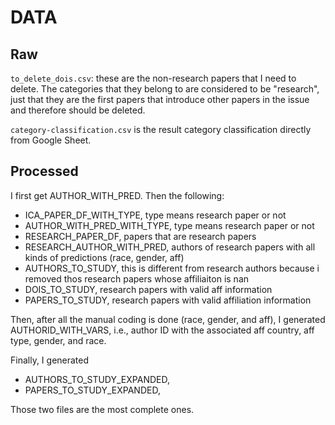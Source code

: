 # DATA

## Raw

`to_delete_dois.csv`: these are the non-research papers that I need to delete. The categories that they belong to are considered to be "research", just that they are the first papers that introduce other papers in the issue and therefore should be deleted. 

`category-classification.csv` is the result category classification directly from Google Sheet. 

## Processed

I first get AUTHOR_WITH_PRED. Then the following:

- ICA_PAPER_DF_WITH_TYPE, type means research paper or not
- AUTHOR_WITH_PRED_WITH_TYPE, type means research paper or not
- RESEARCH_PAPER_DF, papers that are research papers
- RESEARCH_AUTHOR_WITH_PRED, authors of research papers with all kinds of predictions (race, gender, aff)
- AUTHORS_TO_STUDY, this is different from research authors because i removed thos research papers whose affiliaiton is nan
- DOIS_TO_STUDY, research papers with valid aff information
- PAPERS_TO_STUDY, research papers with valid affiliation information

Then, after all the manual coding is done (race, gender, and aff), I generated AUTHORID_WITH_VARS, i.e., author ID with the associated aff country, aff type, gender, and race. 

Finally, I generated

- AUTHORS_TO_STUDY_EXPANDED,
- PAPERS_TO_STUDY_EXPANDED,

Those two files are the most complete ones. 